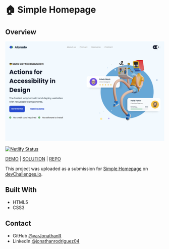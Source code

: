 # 🏠 Simple Homepage

## Overview

![Simple Homepage preview](https://github.com/varJonathanR/simple-homepage/blob/main/src/assets/simple-homepage_preview.png)

[![Netlify Status](https://api.netlify.com/api/v1/badges/aa382dc8-105f-4f1b-b6e3-4f361bb2efe9/deploy-status)](https://app.netlify.com/sites/simple-homepage-varjonathanr/deploys)

[DEMO](https://simple-homepage-varjonathanr.netlify.app/) | [SOLUTION](https://devchallenges.io/solution/2031) | [REPO](https://github.com/varJonathanR/simple-homepage)

This project was uploaded as a submission for [Simple Homepage](https://devchallenges.io/challenge/33) on [devChallenges.io](https://devchallenges.io/).

## Built With

- HTML5
- CSS3

## Contact

- GitHub [@varJonathanR](https://github.com/varJonathanR)
- LinkedIn [@jonathanrodriguez04](https://www.linkedin.com/in/jonathanrodriguez04)